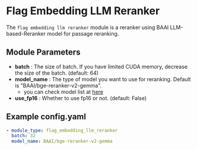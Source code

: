 # Flag Embedding LLM Reranker

The `flag embedding llm reranker` module is a reranker using BAAI LLM-based-Reranker model for
passage reranking.

## **Module Parameters**

- **batch** : The size of batch. If you have limited CUDA memory, decrease the size of the batch. (default: 64)
- **model_name** : The type of model you want to use for reranking. Default is "BAAI/bge-reranker-v2-gemma".
    - you can check model list at [here](https://github.com/FlagOpen/FlagEmbedding)
- **use_fp16** : Whether to use fp16 or not. (default: False)

## **Example config.yaml**

```yaml
- module_type: flag_embedding_llm_reranker
  batch: 32
  model_name: BAAI/bge-reranker-v2-gemma
```